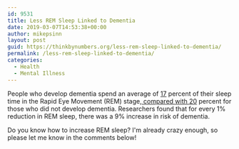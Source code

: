 ```yaml
---
id: 9531
title: Less REM Sleep Linked to Dementia
date: 2019-03-07T14:53:38+00:00
author: mikepsinn
layout: post
guid: https://thinkbynumbers.org/less-rem-sleep-linked-to-dementia/
permalink: /less-rem-sleep-linked-to-dementia/
categories:
  - Health
  - Mental Illness
---
```

People who develop dementia spend an average of <a target="_blank" rel="noopener"
    href="https://www.livescience.com/60216-decreased-rem-sleep-dementia-risk.html">17</a> percent of their sleep time
  in the Rapid Eye Movement (REM) stage<a href="https://www.livescience.com/59300-brain-cells-linked-to-dreaming-found.html"
  target="_top">, compared with <a target="_blank" rel="noopener"
    href="https://www.livescience.com/60216-decreased-rem-sleep-dementia-risk.html">20</a> percent for those who did not
  develop dementia. Researchers found that for every 1% reduction in REM sleep, there was a 9% increase in risk of dementia.

Do you know how to increase REM sleep? I'm already crazy enough, so please let me know in the comments below!